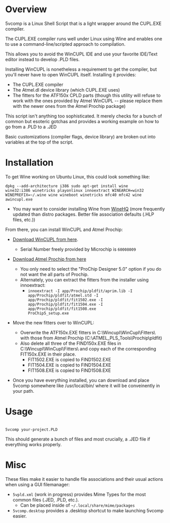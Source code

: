 # Overview
5vcomp is a Linux Shell Script that is a light wrapper around the CUPL.EXE compiler.

The CUPL.EXE compiler runs well under Linux using Wine and enables one to use a command-line/scripted approach to compilation.

This allows you to avoid the WinCUPL IDE and use your favorite IDE/Text editor instead to develop .PLD files.

Installing WinCUPL is nonetheless a requirement to get the compiler, but you'll never have to open WinCUPL itself. Installing it provides:
* The CUPL.EXE compiler
* The Atmel.dl device library (which CUPL.EXE uses)
* The fitters for the ATF150x CPLD parts (though this utility will refuse to work with the ones provided by Atmel WinCUPL -- please replace them with the newer ones from the Atmel Prochip package)

This script isn't anything too sophisticated. It merely checks for a bunch of common but esoteric gotchas and provides a working example on how to go from a .PLD to a .JED

Basic customizations (compiler flags, device library) are broken out into variables at the top of the script.

# Installation

To get Wine working on Ubuntu Linux, this could look something like:

<code>dpkg --add-architecture i386
sudo apt-get install wine wine32:i386 winetricks playonlinux innoextract
WINEARCH=win32 WINEPREFIX=~/.wine wine wineboot
winetricks mfc40 mfc42
wine awincupl.exe
</code>

* You may want to consider installing Wine from <a href="https://wiki.winehq.org/Download">WineHQ</a> (more frequently updated than distro packages. Better file association defaults (.HLP files, etc.))

From there, you can install WinCUPL and Atmel Prochip:
* <a href="https://www.microchip.com/en-us/products/fpgas-and-plds/spld-cplds/pld-design-resources">Download WinCUPL from here</a>.
  * Serial Number freely provided by Microchip is `60008009`
* <a href="https://ww1.microchip.com/downloads/en/DeviceDoc/ProChip5.0.1.zip">Download Atmel Prochip from here</a>
  * You only need to select the "ProChip Designer 5.0" option if you do not want the all parts of Prochip.
  * Alternately, you can extract the fitters from the installer using innoextract:
    * <code>innoextract -I app/Prochip/pldfit/aprim.lib -I app/Prochip/pldfit/atmel.std -I app/Prochip/pldfit/fit1502.exe -I app/Prochip/pldfit/fit1504.exe -I app/Prochip/pldfit/fit1508.exe ProChip5_setup.exe</code>

* Move the new fitters over to WinCUPL:
  * Overwrite the ATF150x.EXE fitters in C:\Wincupl\WinCupl\Fitters\ with those from Atmel Prochip (C:\ATMEL_PLS_Tools\Prochip\pldfit\)
  * Also delete all three of the FIND150x.EXE files in C:\Wincupl\WinCupl\Fitters\ and copy each of the corresponding FIT150x.EXE in their place.
    * FIT1502.EXE is copied to FIND1502.EXE
    * FIT1504.EXE is copied to FIND1504.EXE
    * FIT1508.EXE is copied to FIND1508.EXE
* Once you have everything installed, you can download and place 5vcomp somewhere like /usr/local/bin/ where it will be conveinently in your path.

# Usage
<code>
5vcomp your-project.PLD</code>

This should generate a bunch of files and most crucially, a .JED file if everything works properly.

# Misc
These files make it easier to handle file associations and their usual actions when using a GUI filemanager:
* <code>5vpld.xml</code> (work in progress) provides Mime Types for the most common files (.JED, .PLD, etc.).
  * Can be placed inside of `~/.local/share/mime/packages`
* <code>5vcomp.desktop</code> provides a .desktop shortcut to make launching 5vcomp easier.
